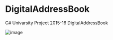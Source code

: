 # DigitalAddressBook
C# Univarsity Project 2015-16 DigitalAddressBook

![image](https://user-images.githubusercontent.com/39504405/99580995-d6edeb00-29e8-11eb-9208-d8cec6364031.png)

